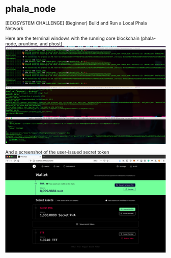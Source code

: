 # phala_node
[ECOSYSTEM CHALLENGE] (Beginner) Build and Run a Local Phala Network

Here are the terminal windows with the running core blockchain (phala-node, pruntime, and phost)
![linux_apps](https://github.com/rpruizc/phala_node/blob/main/phala_apps.png)

And a screenshot of the user-issued secret token
![phala ui](https://github.com/rpruizc/phala_node/blob/main/phala_ui.png)
